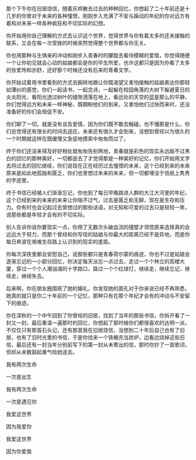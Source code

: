 <p data-pid="OVzSRBwp">那个下午你在旧居烧信，随着灰烬散去过去的种种回忆，你想起了二十年前还是十几岁的你曾对于未来的各种憧憬，刚刚步入充满了不安与躁动的年纪的你对远方有着和对未来一样各种疯狂和不切实际的幻想。</p><p data-pid="83jGuTM8">你开始用你自己理解的方式去认识这个世界，觉得世界与你有着太多的还未接触的联系，又会在每一次受挫的时候突然觉得整个世界都与你无关。</p><p data-pid="2Gn3OxZp">你也用那种与生俱来的冲动和刚步入青春时的朦胧去看待模糊的爱情，你觉得随便一个让你初见就会心动的姑娘都会是你的毕生所爱，也许这都只是因为你看了太多的张爱玲和亦舒，还好那个时候还没有后来的青春文学。</p><p data-pid="zz91mciL">你开始试着用书里看到的方式去婉转地跟让你既渴望又害怕接触的姑娘表达你那轻如薄纱的感觉，你们一起读书，一起念诗，一起躲在校园角落的大树下躲避夏日的炎炎阳光，看阳光透过树叶的缝隙洒落在地上，看远处的天空的蓝是那么的平静，你们觉得远方和未来一样神秘，既期盼他们的到来，又害怕他们过快而来时，还没准备好的你们会局促不安。</p><p data-pid="U5nQG8nk">你们聊了一切，就是没有谈及爱情，因为你们既不敢去触碰，也不懂那是什么，你们总觉得还有很长的时间去适应，未来还有很久才会到来，没想到曾经以为很久的一个时期就这样在既缓慢又急促地摸索中匆匆而过了。</p><p data-pid="X-bFjo16">终于你们还没来得及好好相处就匆匆告别两地，青春就是彩色的现实永远敌不过黑白的回忆的那种美好，一切都逝去了才觉得那是一种美好的记忆，你们开始用文字去将过去的回忆继续，你们说现在正在经历过去憧憬的未来，这个已经到来的未来原来是如此地孤独和匮乏，你们也曾想过未来的未来，但一切都埋没于信纸上隽秀的字迹里。</p><p data-pid="NSOG-gZh">终于书信已经被人们渐渐忘记，你也到了每日早晚跳进人群的大江大河里的年纪，这个已经到来的未来的未来让你喘不过气，过去是匮乏和无聊，现在是生存和压力。你有时也会记起过去曾想过的那些话语，对无知和可爱的过去只是轻轻一笑，说那些都是年轻才会有的不切实际。</p><p data-pid="wDesdGcs">别人告诉你说你要现实一点，你用了无数次头破血流的撞壁才领悟原来选择真的会远远大于努力，而那个曾经和你写信的姑娘与你最大的距离已经不是异地，而是你每日奔波在艰难生存路上认识到的现实的差距。</p><p data-pid="HJhT_bM5">你每次深夜里都会安慰自己，说那些都只是青春荷尔蒙的痕迹，你也不过是姑娘会逐渐忘记的一小部分回忆，你决定每天淡忘一点过去，走过一个个林立的高楼大厦，穿过一个个人潮汹涌的十字路口，路过一个个红绿灯，继续走，继续忘记，继续走，继续失去。</p><p data-pid="bw8TFjaF">后来啊，你在朋友圈围观了她的婚礼，你发现她的面孔对于你来说已经不再熟悉，她真的就只是你二十年前的一个记忆，那种只有在那个年纪才会有的冲动与不安留下的痕迹。</p><p data-pid="ycZTj-3K">你在深秋的一个中午回到了你曾经的旧居，找到了当年的那些书信，你拆开看了一封又一封，最后重温一遍那时的回忆，你想起了那时候你们都很喜欢的达明一派，不仅仅只有那首石头记，还有那首我在旧居烧信，没想到二十年后自己也有了旧居，也有了旧时光里的书信，于是你找来一个铁桶充当炭炉，边看边烧掉这些旧信，最后还有一封当年分别前写下的第一封从未寄出的信，那时你抄了一首歌词，但却从未敢鼓起勇气给她送去。</p><p data-pid="KfEGXvNb">我有两次生命</p><p data-pid="4FadIgfy">一次是出生</p><p data-pid="BlCoBb29">我有两次生命</p><p data-pid="-4uIAmTq">一次是遇见你</p><p data-pid="gYayMuT_">我爱这世界</p><p data-pid="V1Ww3aJJ">因为我爱你</p><p data-pid="woG4gnAo">我爱这世界</p><p data-pid="L9yzxkX-">因为你爱我</p>